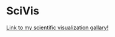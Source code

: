 # SciVis

[Link to my scientific visualization gallary!](https://www.notion.so/1020ef99d1e04d88a153f73121416982?v=c8f5fe9a2e774fe091181ab6e58c0143)

